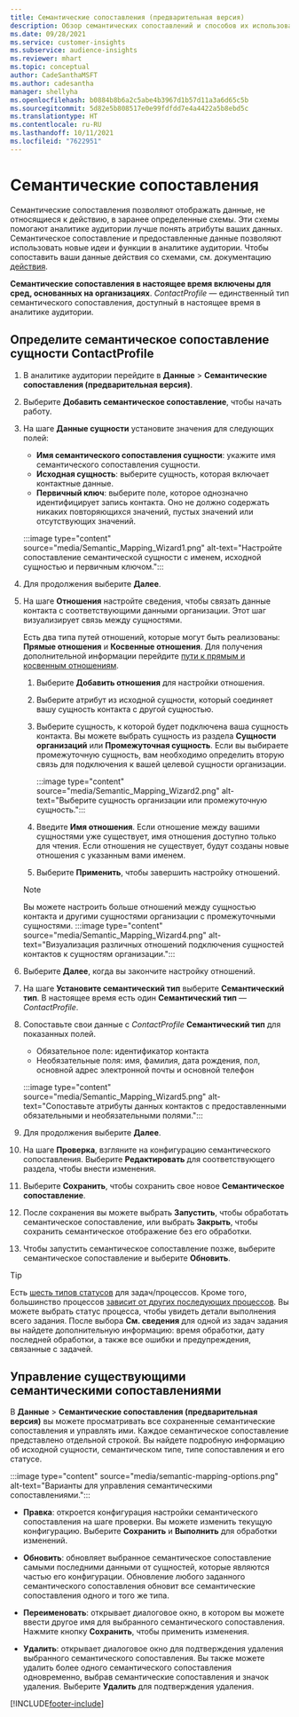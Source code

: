 ```yaml
---
title: Семантические сопоставления (предварительная версия)
description: Обзор семантических сопоставлений и способов их использования.
ms.date: 09/28/2021
ms.service: customer-insights
ms.subservice: audience-insights
ms.reviewer: mhart
ms.topic: conceptual
author: CadeSanthaMSFT
ms.author: cadesantha
manager: shellyha
ms.openlocfilehash: b0884b8b6a2c5abe4b3967d1b57d11a3a6d65c5b
ms.sourcegitcommit: 5d82e5b808517e0e99fdfdd7e4a4422a5b8ebd5c
ms.translationtype: HT
ms.contentlocale: ru-RU
ms.lasthandoff: 10/11/2021
ms.locfileid: "7622951"
---
```

# <a name="semantic-mappings"></a>Семантические сопоставления

Семантические сопоставления позволяют отображать данные, не относящиеся к действию, в заранее определенные схемы. Эти схемы помогают аналитике аудитории лучше понять атрибуты ваших данных. Семантическое сопоставление и предоставленные данные позволяют использовать новые идеи и функции в аналитике аудитории. Чтобы сопоставить ваши данные действия со схемами, см. документацию [действия](activities.md).

**Семантические сопоставления в настоящее время включены для сред, основанных на организациях**. *ContactProfile* — единственный тип семантического сопоставления, доступный в настоящее время в аналитике аудитории.

## <a name="define-a-contactprofile-semantic-entity-mapping"></a>Определите семантическое сопоставление сущности ContactProfile

1. В аналитике аудитории перейдите в **Данные** > **Семантические сопоставления (предварительная версия)**.

1. Выберите **Добавить семантическое сопоставление**, чтобы начать работу.

1. На шаге **Данные сущности** установите значения для следующих полей:

   - **Имя семантического сопоставления сущности**: укажите имя семантического сопоставления сущности.
   - **Исходная сущность**: выберите сущность, которая включает контактные данные.
   - **Первичный ключ**: выберите поле, которое однозначно идентифицирует запись контакта. Оно не должно содержать никаких повторяющихся значений, пустых значений или отсутствующих значений.

   :::image type="content" source="media/Semantic_Mapping_Wizard1.png" alt-text="Настройте сопоставление семантической сущности с именем, исходной сущностью и первичным ключом.":::

1. Для продолжения выберите **Далее**.

1. На шаге **Отношения** настройте сведения, чтобы связать данные контакта с соответствующими данными организации. Этот шаг визуализирует связь между сущностями.  

   Есть два типа путей отношений, которые могут быть реализованы: **Прямые отношения** и **Косвенные отношения**. Для получения дополнительной информации перейдите [пути к прямым и косвенным отношениям](relationships.md#relationship-paths).

   1. Выберите **Добавить отношения** для настройки отношения.
   1. Выберите атрибут из исходной сущности, который соединяет вашу сущность контакта с другой сущностью.
   1. Выберите сущность, к которой будет подключена ваша сущность контакта. Вы можете выбрать сущность из раздела **Сущности организаций** или **Промежуточная сущность**. Если вы выбираете промежуточную сущность, вам необходимо определить вторую связь для подключения к вашей целевой сущности организации.

      :::image type="content" source="media/Semantic_Mapping_Wizard2.png" alt-text="Выберите сущность организации или промежуточную сущность.":::

   1. Введите **Имя отношения**. Если отношение между вашими сущностями уже существует, имя отношения доступно только для чтения. Если отношения не существует, будут созданы новые отношения с указанным вами именем.
   1. Выберите **Применить**, чтобы завершить настройку отношений.

   > [!NOTE]
   > Вы можете настроить больше отношений между сущностью контакта и другими сущностями организации с промежуточными сущностями.
   >  :::image type="content" source="media/Semantic_Mapping_Wizard4.png" alt-text="Визуализация различных отношений подключения сущностей контактов к сущностям организации.":::

1. Выберите **Далее**, когда вы закончите настройку отношений.

1. На шаге **Установите семантический тип** выберите **Семантический тип**. В настоящее время есть один **Семантический тип** — *ContactProfile*.

1. Сопоставьте свои данные с *ContactProfile* **Семантический тип** для показанных полей.
   - Обязательное поле: идентификатор контакта
   - Необязательные поля: имя, фамилия, дата рождения, пол, основной адрес электронной почты и основной телефон

   :::image type="content" source="media/Semantic_Mapping_Wizard5.png" alt-text="Сопоставьте атрибуты данных контактов с предоставленными обязательными и необязательными полями.":::

1. Для продолжения выберите **Далее**.

1. На шаге **Проверка**, взгляните на конфигурацию семантического сопоставления. Выберите **Редактировать** для соответствующего раздела, чтобы внести изменения.

1. Выберите **Сохранить**, чтобы сохранить свое новое **Семантическое сопоставление**.

1. После сохранения вы можете выбрать **Запустить**, чтобы обработать семантическое сопоставление, или выбрать **Закрыть**, чтобы сохранить семантическое отображение без его обработки.

1. Чтобы запустить семантическое сопоставление позже, выберите семантическое сопоставление и выберите **Обновить**.

> [!TIP]
> Есть [шесть типов статусов](system.md#status-types) для задач/процессов. Кроме того, большинство процессов [зависит от других последующих процессов](system.md#refresh-policies). Вы можете выбрать статус процесса, чтобы увидеть детали выполнения всего задания. После выбора **См. сведения** для одной из задач задания вы найдете дополнительную информацию: время обработки, дату последней обработки, а также все ошибки и предупреждения, связанные с задачей.

## <a name="manage-existing-semantic-mappings"></a>Управление существующими семантическими сопоставлениями

В **Данные** > **Семантические сопоставления (предварительная версия)** вы можете просматривать все сохраненные семантические сопоставления и управлять ими. Каждое семантическое сопоставление представлено отдельной строкой. Вы найдете подробную информацию об исходной сущности, семантическом типе, типе сопоставления и его статусе.

:::image type="content" source="media/semantic-mapping-options.png" alt-text="Варианты для управления семантическими сопоставлениями.":::

- **Правка**: откроется конфигурация настройки семантического сопоставления на шаге проверки. Вы можете изменить текущую конфигурацию. Выберите **Сохранить** и **Выполнить** для обработки изменений.

- **Обновить**: обновляет выбранное семантическое сопоставление самыми последними данными от сущностей, которые являются частью его конфигурации. Обновление любого заданного семантического сопоставления обновит все семантические сопоставления одного и того же типа.

- **Переименовать**: открывает диалоговое окно, в котором вы можете ввести другое имя для выбранного семантического сопоставления. Нажмите кнопку **Сохранить**, чтобы применить изменения.

- **Удалить**: открывает диалоговое окно для подтверждения удаления выбранного семантического сопоставления. Вы также можете удалить более одного семантического сопоставления одновременно, выбрав семантические сопоставления и значок удаления. Выберите **Удалить** для подтверждения удаления.

[!INCLUDE[footer-include](../includes/footer-banner.md)]
